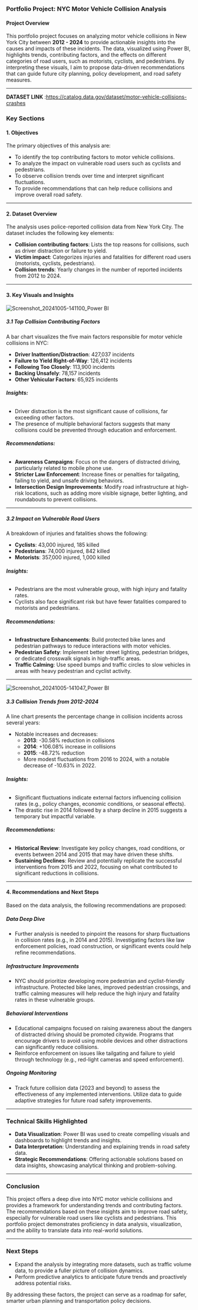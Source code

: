 ### Portfolio Project: NYC Motor Vehicle Collision Analysis

#### **Project Overview**

This portfolio project focuses on analyzing motor vehicle collisions in New York City between **2012 - 2024** to provide actionable insights into the causes and impacts of these incidents. The data, visualized using Power BI, highlights trends, contributing factors, and the effects on different categories of road users, such as motorists, cyclists, and pedestrians. By interpreting these visuals, I aim to propose data-driven recommendations that can guide future city planning, policy development, and road safety measures.

---
**DATASET LINK** :https://catalog.data.gov/dataset/motor-vehicle-collisions-crashes
### **Key Sections**

#### **1. Objectives**
The primary objectives of this analysis are:
- To identify the top contributing factors to motor vehicle collisions.
- To analyze the impact on vulnerable road users such as cyclists and pedestrians.
- To observe collision trends over time and interpret significant fluctuations.
- To provide recommendations that can help reduce collisions and improve overall road safety.

---

#### **2. Dataset Overview**
The analysis uses police-reported collision data from New York City. The dataset includes the following key elements:
- **Collision contributing factors**: Lists the top reasons for collisions, such as driver distraction or failure to yield.
- **Victim impact**: Categorizes injuries and fatalities for different road users (motorists, cyclists, pedestrians).
- **Collision trends**: Yearly changes in the number of reported incidents from 2012 to 2024.

---

#### **3. Key Visuals and Insights**


![Screenshot_20241005-141100_Power BI](https://github.com/user-attachments/assets/5c300129-adb9-45c4-aee6-11cc8d9356aa)

##### **3.1 Top Collision Contributing Factors**
A bar chart visualizes the five main factors responsible for motor vehicle collisions in NYC:
- **Driver Inattention/Distraction**: 427,037 incidents
- **Failure to Yield Right-of-Way**: 126,412 incidents
- **Following Too Closely**: 113,900 incidents
- **Backing Unsafely**: 78,157 incidents
- **Other Vehicular Factors**: 65,925 incidents

###### **Insights:**
- Driver distraction is the most significant cause of collisions, far exceeding other factors.
- The presence of multiple behavioral factors suggests that many collisions could be prevented through education and enforcement.

###### **Recommendations:**
- **Awareness Campaigns**: Focus on the dangers of distracted driving, particularly related to mobile phone use.
- **Stricter Law Enforcement**: Increase fines or penalties for tailgating, failing to yield, and unsafe driving behaviors.
- **Intersection Design Improvements**: Modify road infrastructure at high-risk locations, such as adding more visible signage, better lighting, and roundabouts to prevent collisions.

---

##### **3.2 Impact on Vulnerable Road Users**
A breakdown of injuries and fatalities shows the following:
- **Cyclists**: 43,000 injured, 185 killed
- **Pedestrians**: 74,000 injured, 842 killed
- **Motorists**: 357,000 injured, 1,000 killed

###### **Insights:**
- Pedestrians are the most vulnerable group, with high injury and fatality rates.
- Cyclists also face significant risk but have fewer fatalities compared to motorists and pedestrians.

###### **Recommendations:**
- **Infrastructure Enhancements**: Build protected bike lanes and pedestrian pathways to reduce interactions with motor vehicles.
- **Pedestrian Safety**: Implement better street lighting, pedestrian bridges, or dedicated crosswalk signals in high-traffic areas.
- **Traffic Calming**: Use speed bumps and traffic circles to slow vehicles in areas with heavy pedestrian and cyclist activity.

---
![Screenshot_20241005-141047_Power BI](https://github.com/user-attachments/assets/1349fc80-676a-473f-857a-07cd5d116d11)

##### **3.3 Collision Trends from 2012-2024**
A line chart presents the percentage change in collision incidents across several years:
- Notable increases and decreases:
  - **2013**: -30.58% reduction in collisions
  - **2014**: +106.08% increase in collisions
  - **2015**: -48.72% reduction
  - More modest fluctuations from 2016 to 2024, with a notable decrease of -10.63% in 2022.

###### **Insights:**
- Significant fluctuations indicate external factors influencing collision rates (e.g., policy changes, economic conditions, or seasonal effects).
- The drastic rise in 2014 followed by a sharp decline in 2015 suggests a temporary but impactful variable.

###### **Recommendations:**
- **Historical Review**: Investigate key policy changes, road conditions, or events between 2014 and 2015 that may have driven these shifts.
- **Sustaining Declines**: Review and potentially replicate the successful interventions from 2015 and 2022, focusing on what contributed to significant reductions in collisions.

---

#### **4. Recommendations and Next Steps**

Based on the data analysis, the following recommendations are proposed:

##### **Data Deep Dive**
- Further analysis is needed to pinpoint the reasons for sharp fluctuations in collision rates (e.g., in 2014 and 2015). Investigating factors like law enforcement policies, road construction, or significant events could help refine recommendations.

##### **Infrastructure Improvements**
- NYC should prioritize developing more pedestrian and cyclist-friendly infrastructure. Protected bike lanes, improved pedestrian crossings, and traffic calming measures will help reduce the high injury and fatality rates in these vulnerable groups.

##### **Behavioral Interventions**
- Educational campaigns focused on raising awareness about the dangers of distracted driving should be promoted citywide. Programs that encourage drivers to avoid using mobile devices and other distractions can significantly reduce collisions.
- Reinforce enforcement on issues like tailgating and failure to yield through technology (e.g., red-light cameras and speed enforcement).

##### **Ongoing Monitoring**
- Track future collision data (2023 and beyond) to assess the effectiveness of any implemented interventions. Utilize data to guide adaptive strategies for future road safety improvements.

---

### **Technical Skills Highlighted**
- **Data Visualization**: Power BI was used to create compelling visuals and dashboards to highlight trends and insights.
- **Data Interpretation**: Understanding and explaining trends in road safety data.
- **Strategic Recommendations**: Offering actionable solutions based on data insights, showcasing analytical thinking and problem-solving.

---

### **Conclusion**

This project offers a deep dive into NYC motor vehicle collisions and provides a framework for understanding trends and contributing factors. The recommendations based on these insights aim to improve road safety, especially for vulnerable road users like cyclists and pedestrians. This portfolio project demonstrates proficiency in data analysis, visualization, and the ability to translate data into real-world solutions.

---

### **Next Steps**
- Expand the analysis by integrating more datasets, such as traffic volume data, to provide a fuller picture of collision dynamics.
- Perform predictive analytics to anticipate future trends and proactively address potential risks.

By addressing these factors, the project can serve as a roadmap for safer, smarter urban planning and transportation policy decisions.
